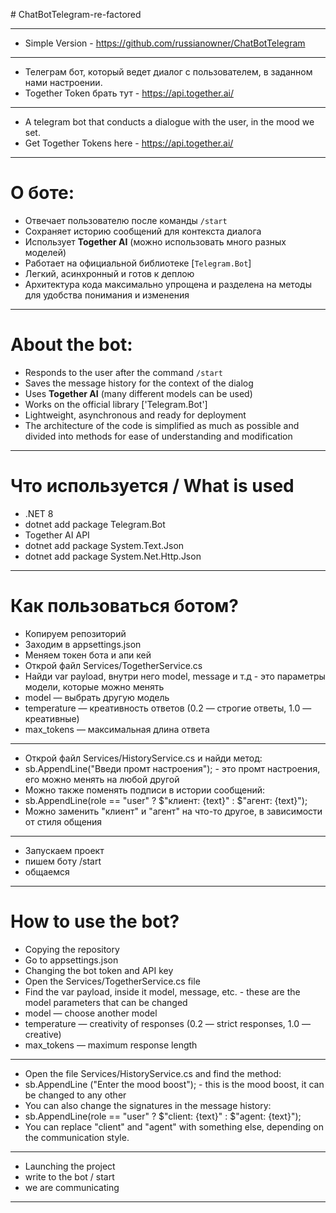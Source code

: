 ﻿﻿# ChatBotTelegram-re-factored

---

- Simple Version - https://github.com/russianowner/ChatBotTelegram

---
- Телеграм бот, который ведет диалог с пользователем, в заданном нами настроении. 
- Together Token брать тут - https://api.together.ai/
---
- A telegram bot that conducts a dialogue with the user, in the mood we set. 
- Get Together Tokens here - https://api.together.ai/

---

# О боте:

-  Отвечает пользователю после команды `/start`
-  Сохраняет историю сообщений для контекста диалога
-  Использует **Together AI** (можно использовать много разных моделей)
-  Работает на официальной библиотеке [`Telegram.Bot`]
-  Легкий, асинхронный и готов к деплою
-  Архитектура кода максимально упрощена и разделена на методы для удобства понимания и изменения

---

# About the bot:

- Responds to the user after the command `/start`
- Saves the message history for the context of the dialog
- Uses **Together AI** (many different models can be used)
- Works on the official library ['Telegram.Bot']
- Lightweight, asynchronous and ready for deployment
- The architecture of the code is simplified as much as possible and divided into methods for ease of understanding and modification
	
---

# Что используется / What is used

- .NET 8
- dotnet add package Telegram.Bot
- Together AI API
- dotnet add package System.Text.Json
- dotnet add package System.Net.Http.Json

---

# Как пользоваться ботом?
- Копируем репозиторий
- Заходим в appsettings.json
- Меняем токен бота и апи кей
- Открой файл Services/TogetherService.cs
- Найди var payload, внутри него model, message и т.д - это параметры модели, которые можно менять
- model — выбрать другую модель
- temperature — креативность ответов (0.2 — строгие ответы, 1.0 — креативные)
- max_tokens — максимальная длина ответа
---
- Открой файл Services/HistoryService.cs и найди метод:
- sb.AppendLine("Введи промт настроения"); - это промт настроения, его можно менять на любой другой
- Можно также поменять подписи в истории сообщений:
- sb.AppendLine(role == "user" ? $"клиент: {text}" : $"агент: {text}");
- Можно заменить "клиент" и "агент" на что-то другое, в зависимости от стиля общения
---
- Запускаем проект
- пишем боту /start
- общаемся

---

# How to use the bot?
- Copying the repository
- Go to appsettings.json
- Changing the bot token and API key
- Open the Services/TogetherService.cs file
- Find the var payload, inside it model, message, etc. - these are the model parameters that can be changed
- model — choose another model
- temperature — creativity of responses (0.2 — strict responses, 1.0 — creative)
- max_tokens — maximum response length
---
- Open the file Services/HistoryService.cs and find the method:
- sb.AppendLine ("Enter the mood boost"); - this is the mood boost, it can be changed to any other
- You can also change the signatures in the message history:
- sb.AppendLine(role == "user" ? $"client: {text}" : $"agent: {text}");
- You can replace "client" and "agent" with something else, depending on the communication style.
---
- Launching the project
- write to the bot / start
- we are communicating
---
